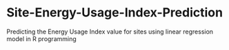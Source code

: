 # Site-Energy-Usage-Index-Prediction
Predicting the Energy Usage Index value for sites using linear regression model in R programming
